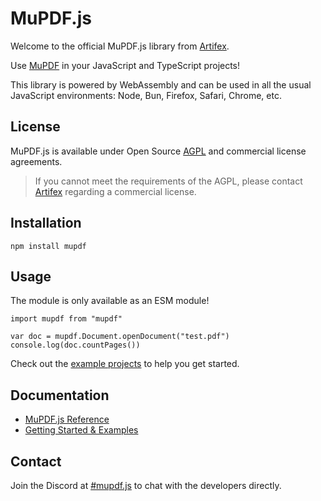 # MuPDF.js

Welcome to the official MuPDF.js library from [Artifex](https://artifex.com).

Use [MuPDF](https://mupdf.com) in your JavaScript and TypeScript projects!

This library is powered by WebAssembly and can be used in all the usual
JavaScript environments: Node, Bun, Firefox, Safari, Chrome, etc.

## License

MuPDF.js is available under Open Source
[AGPL](https://www.gnu.org/licenses/agpl-3.0.html) and commercial license
agreements.

> If you cannot meet the requirements of the AGPL, please contact
> [Artifex](https://artifex.com/contact/mupdf-inquiry.php) regarding a
> commercial license.

## Installation

	npm install mupdf

## Usage

The module is only available as an ESM module!

	import mupdf from "mupdf"

	var doc = mupdf.Document.openDocument("test.pdf")
	console.log(doc.countPages())

Check out the [example projects](examples/) to help you get started.

## Documentation

- [MuPDF.js Reference](https://mupdf.readthedocs.io/en/latest/reference/javascript.html)
- [Getting Started & Examples](https://mupdfjs.readthedocs.io/en/latest/)

## Contact

Join the Discord at [#mupdf.js](https://discord.gg/zpyAHM7XtF) to chat with the
developers directly.
